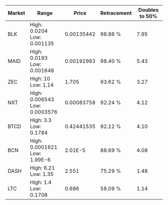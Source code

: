 | Market | Range | Price| Retracement | Doubles to 50% |
| --- | --- | --- | --- | --- |
| BLK | High: 0.0204<br />Low: 0.001135 | 0.00135442 | 98.86 % | 7.95 |
| MAID | High: 0.0193<br />Low: 0.001648 | 0.00192983 | 98.40 % | 5.43 |
| ZEC | High: 10<br />Low: 1.14 | 1.705 | 93.62 % | 3.27 |
| NXT | High: 0.006543<br />Low: 0.0003576 | 0.00083758 | 92.24 % | 4.12 |
| BTCD | High: 3.3<br />Low: 0.1784 | 0.42441535 | 92.12 % | 4.10 |
| BCN | High: 0.0001621<br />Low: 1.99E-6 | 2.01E-5 | 88.69 % | 4.08 |
| DASH | High: 6.21<br />Low: 1.35 | 2.551 | 75.29 % | 1.48 |
| LTC | High: 1.4<br />Low: 0.1708 | 0.686 | 58.09 % | 1.14 |
